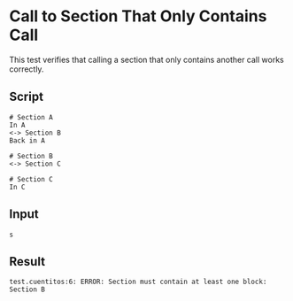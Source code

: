 # Call to Section That Only Contains Call

This test verifies that calling a section that only contains another call works correctly.

## Script
```cuentitos
# Section A
In A
<-> Section B
Back in A

# Section B
<-> Section C

# Section C
In C
```

## Input
```input
s
```

## Result
```result
test.cuentitos:6: ERROR: Section must contain at least one block: Section B
```
